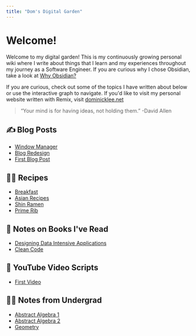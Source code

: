 ```yaml
---
title: "Dom's Digital Garden"
---
```


# Welcome!

Welcome to my digital garden! This is my continuously growing personal wiki where I write about things that I learn and my experiences throughout my journey as a Software Engineer. If you are curious why I chose Obsidian, take a look at [Why Obsidian?](Why%20Obsidian?.md)

If you are curious, check out some of the topics I have written about below or use the interactive graph to navigate. If you'd like to visit my personal website written with Remix, visit [dominicklee.net](https://dominicklee.net)

 > 
 > “Your mind is for having ideas, not holding them.” 
 > -David Allen

## ✍️ Blog Posts

* [Window Manager](Blog%20Posts/Window%20Manager.md)
* [Blog Redesign](Blog%20Redesign.md)
* [First Blog Post](First%20Blog%20Post.md)

## 👨‍🍳 Recipes

* [Breakfast](Recipes/Breakfast.md)
* [Asian Recipes](Recipes/Asian%20Recipes.md)
* [Shin Ramen](Recipes/Shin%20Ramen.md)
* [Prime Rib](Recipes/Prime%20Rib.md)

## 📝 Notes on Books I've Read

* [Designing Data Intensive Applications](Books/Designing%20Data%20Intensive%20Applications.md)
* [Clean Code](Books/Clean%20Code.md)

## 🎥 YouTube Video Scripts

* [First Video](YouTube/First%20Video.md)

## 👨‍🏫 Notes from Undergrad

* [Abstract Algebra 1](School/Algebra.md)
* [Abstract Algebra 2](School/103B.md)
* [Geometry](School/Geometry.md)
